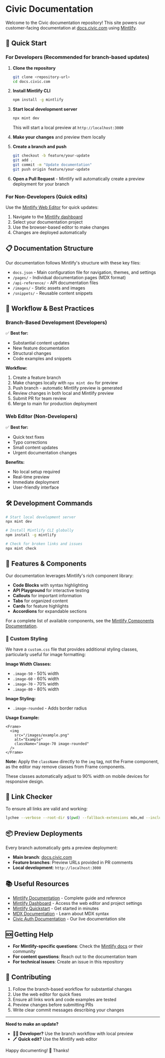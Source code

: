 # Civic Documentation

Welcome to the Civic documentation repository\! This site powers our customer-facing documentation at [docs.civic.com](https://docs.civic.com/) using [Mintlify](https://mintlify.com/docs).

## 🚀 Quick Start

### For Developers (Recommended for branch-based updates)

1. **Clone the repository**

   ```bash
   git clone <repository-url>
   cd docs.civic.com
   ```
2. **Install Mintlify CLI**

   ```bash
   npm install -g mintlify
   ```
3. **Start local development server**

   ```bash
   npx mint dev
   ```

   This will start a local preview at `http://localhost:3000`
4. **Make your changes** and preview them locally
5. **Create a branch and push**

   ```bash
   git checkout -b feature/your-update
   git add .
   git commit -m "Update documentation"
   git push origin feature/your-update
   ```
6. **Open a Pull Request** - Mintlify will automatically create a preview deployment for your branch

### For Non-Developers (Quick edits)

Use the [Mintlify Web Editor](https://mintlify.com/docs/web-editor) for quick updates:

1. Navigate to the [Mintlify dashboard](https://dashboard.mintlify.com/civic/civic)
2. Select your documentation project
3. Use the browser-based editor to make changes
4. Changes are deployed automatically

## 📋 Documentation Structure

Our documentation follows Mintlify's structure with these key files:

- `docs.json` - Main configuration file for navigation, themes, and settings
- `/pages/` - Individual documentation pages (MDX format)
- `/api-reference/` - API documentation files
- `/images/` - Static assets and images
- `/snippets/` - Reusable content snippets

## 🔄 Workflow & Best Practices

### Branch-Based Development (Developers)

✅ **Best for:**

- Substantial content updates
- New feature documentation
- Structural changes
- Code examples and snippets

**Workflow:**

1. Create a feature branch
2. Make changes locally with `npx mint dev` for preview
3. Push branch - automatic Mintlify preview is generated
4. Review changes in both local and Mintlify preview
5. Submit PR for team review
6. Merge to main for production deployment

### Web Editor (Non-Developers)

✅ **Best for:**

- Quick text fixes
- Typo corrections
- Small content updates
- Urgent documentation changes

**Benefits:**

- No local setup required
- Real-time preview
- Immediate deployment
- User-friendly interface

## 🛠️ Development Commands

```bash
# Start local development server
npx mint dev

# Install Mintlify CLI globally
npm install -g mintlify

# Check for broken links and issues
npx mint check
```

## 🌟 Features & Components

Our documentation leverages Mintlify's rich component library:

- **Code Blocks** with syntax highlighting
- **API Playground** for interactive testing
- **Callouts** for important information
- **Tabs** for organized content
- **Cards** for feature highlights
- **Accordions** for expandable sections

For a complete list of available components, see the [Mintlify Components Documentation](https://mintlify.com/docs/components).

### 🎨 Custom Styling

We have a `custom.css` file that provides additional styling classes, particularly useful for image formatting:

**Image Width Classes:**

- `.image-50` - 50% width
- `.image-60` - 60% width
- `.image-70` - 70% width
- `.image-80` - 80% width

**Image Styling:**

- `.image-rounded` - Adds border radius

**Usage Example:**

```mdx
<Frame>
  <img
    src="/images/example.png"
    alt="Example"
    className="image-70 image-rounded"
  />
</Frame>
```

**Note:** Apply the `className` directly to the `img` tag, not the Frame component, as the editor may remove classes from Frame components.

These classes automatically adjust to 90% width on mobile devices for responsive design.

## 🔗 Link Checker

To ensure all links are valid and working:

```bash
lychee --verbose --root-dir $(pwd) --fallback-extensions mdx,md --include-fragments **/*.mdx
```

## 📦 Preview Deployments

Every branch automatically gets a preview deployment:

- **Main branch**: [docs.civic.com](https://docs.civic.com/)
- **Feature branches**: Preview URLs provided in PR comments
- **Local development**: `http://localhost:3000`

## 📚 Useful Resources

- [Mintlify Documentation](https://mintlify.com/docs) - Complete guide and reference
- [Mintlify Dashboard](https://dashboard.mintlify.com/civic/civic) - Access the web editor and project settings
- [Mintlify Quickstart](https://mintlify.com/docs/quickstart) - Get started in minutes
- [MDX Documentation](https://mdxjs.com/) - Learn about MDX syntax
- [Civic Auth Documentation](https://docs.civic.com/) - Our live documentation site

## 🆘 Getting Help

- **For Mintlify-specific questions**: Check the [Mintlify docs](https://mintlify.com/docs) or their community
- **For content questions**: Reach out to the documentation team
- **For technical issues**: Create an issue in this repository

## 📝 Contributing

1. Follow the branch-based workflow for substantial changes
2. Use the web editor for quick fixes
3. Ensure all links work and code examples are tested
4. Preview changes before submitting PRs
5. Write clear commit messages describing your changes

---

**Need to make an update?**

- 👩‍💻 **Developer?** Use the branch workflow with local preview
- 🖊️ **Quick edit?** Use the Mintlify web editor

Happy documenting\! 🚀 Thanks\!
